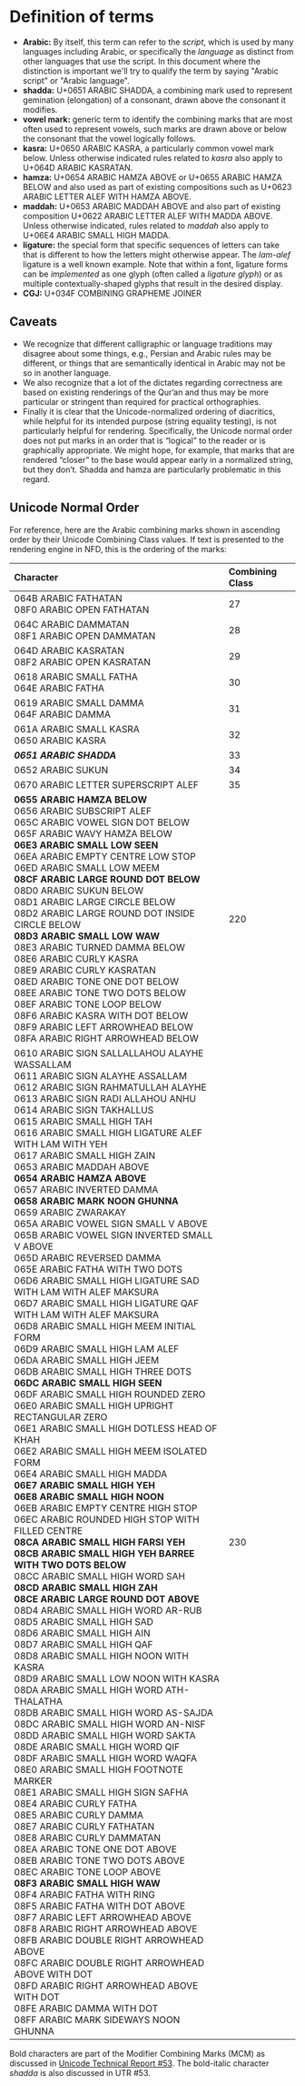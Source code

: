 # Definition of terms

* **Arabic:** By itself, this term can refer to the _script_, which is used by many languages including Arabic, or specifically the _language_ as distinct from other languages that use the script. In this document where the distinction is important we'll try to qualify the term by saying "Arabic script" or "Arabic language".
* **shadda:** U+0651 ARABIC SHADDA, a combining mark used to represent gemination (elongation) of a consonant, drawn above the consonant it modifies.
* **vowel mark:** generic term to identify the combining marks that are most often used to represent vowels, such marks are drawn above or below the consonant that the vowel logically follows.
* **kasra:** U+0650 ARABIC KASRA, a particularly common vowel mark below. Unless otherwise indicated rules related to _kasra_ also apply to U+064D ARABIC KASRATAN.
* **hamza:** U+0654 ARABIC HAMZA ABOVE or U+0655 ARABIC HAMZA BELOW and also used as part of existing compositions such as U+0623 ARABIC LETTER ALEF WITH HAMZA ABOVE.
* **maddah:** U+0653 ARABIC MADDAH ABOVE and also part of existing composition U+0622 ARABIC LETTER ALEF WITH MADDA ABOVE. Unless otherwise indicated, rules related to _maddah_ also apply to U+06E4 ARABIC SMALL HIGH MADDA.
* **ligature:** the special form that specific sequences of letters can take that is different to how the letters might otherwise appear. The *lam-alef* ligature is a well known example. Note that within a font, ligature forms can be _implemented_ as one glyph (often called a _ligature glyph_) or as multiple contextually-shaped glyphs that result in the desired display.
* **CGJ:** U+034F COMBINING GRAPHEME JOINER


## Caveats

* We recognize that different calligraphic or language traditions may disagree about some things, e.g., Persian and Arabic rules may be different, or things that are semantically identical in Arabic may not be so in another language. 
* We also recognize that a lot of the dictates regarding correctness are based on existing renderings of the Qur’an and thus may be more particular or stringent than required for practical orthographies.
* Finally it is clear that the Unicode-normalized ordering of diacritics, while helpful for its intended purpose (string equality testing), is not particularly helpful for rendering. Specifically, the Unicode normal order does not put marks in an order that is “logical” to the reader or is graphically appropriate. We might hope, for example, that marks that are rendered “closer” to the base would appear early in a normalized string, but they don’t. Shadda and hamza are particularly problematic in this regard. 


## Unicode Normal Order

For reference, here are the Arabic combining marks shown in ascending order by their Unicode Combining Class values. If text is presented to the rendering engine in NFD, this is the ordering of the marks:

Character | Combining Class
:--- | :---
064B ARABIC FATHATAN<br/>08F0 ARABIC OPEN FATHATAN | 27
064C ARABIC DAMMATAN<br/>08F1 ARABIC OPEN DAMMATAN | 28
064D ARABIC KASRATAN<br/>08F2 ARABIC OPEN KASRATAN | 29
0618 ARABIC SMALL FATHA</br>064E ARABIC FATHA | 30
0619 ARABIC SMALL DAMMA<br/>064F ARABIC DAMMA | 31
061A ARABIC SMALL KASRA<br/>0650 ARABIC KASRA | 32
_**0651 ARABIC SHADDA**_ | 33
0652 ARABIC SUKUN | 34
0670 ARABIC LETTER SUPERSCRIPT ALEF | 35
**0655 ARABIC HAMZA BELOW**<br/>0656 ARABIC SUBSCRIPT ALEF<br/>065C ARABIC VOWEL SIGN DOT BELOW<br/>065F ARABIC WAVY HAMZA BELOW<br/>**06E3 ARABIC SMALL LOW SEEN**<br/>06EA ARABIC EMPTY CENTRE LOW STOP<br/>06ED ARABIC SMALL LOW MEEM<br/>**08CF ARABIC LARGE ROUND DOT BELOW**<br/>08D0 ARABIC SUKUN BELOW<br/>08D1 ARABIC LARGE CIRCLE BELOW<br/>08D2 ARABIC LARGE ROUND DOT INSIDE CIRCLE BELOW<br/>**08D3 ARABIC SMALL LOW WAW**<br/>08E3 ARABIC TURNED DAMMA BELOW<br/>08E6 ARABIC CURLY KASRA<br/>08E9 ARABIC CURLY KASRATAN<br/>08ED ARABIC TONE ONE DOT BELOW<br/>08EE ARABIC TONE TWO DOTS BELOW<br/>08EF ARABIC TONE LOOP BELOW<br/>08F6 ARABIC KASRA WITH DOT BELOW<br/>08F9 ARABIC LEFT ARROWHEAD BELOW<br/>08FA ARABIC RIGHT ARROWHEAD BELOW | 220
0610 ARABIC SIGN SALLALLAHOU ALAYHE WASSALLAM<br/>0611 ARABIC SIGN ALAYHE ASSALLAM<br/>0612 ARABIC SIGN RAHMATULLAH ALAYHE<br/>0613 ARABIC SIGN RADI ALLAHOU ANHU<br/>0614 ARABIC SIGN TAKHALLUS<br/>0615 ARABIC SMALL HIGH TAH<br/>0616 ARABIC SMALL HIGH LIGATURE ALEF WITH LAM WITH YEH<br/>0617 ARABIC SMALL HIGH ZAIN<br/>0653 ARABIC MADDAH ABOVE<br/>**0654 ARABIC HAMZA ABOVE**<br/>0657 ARABIC INVERTED DAMMA<br/>**0658 ARABIC MARK NOON GHUNNA**<br/>0659 ARABIC ZWARAKAY<br/>065A ARABIC VOWEL SIGN SMALL V ABOVE<br/>065B ARABIC VOWEL SIGN INVERTED SMALL V ABOVE<br/>065D ARABIC REVERSED DAMMA<br/>065E ARABIC FATHA WITH TWO DOTS<br/>06D6 ARABIC SMALL HIGH LIGATURE SAD WITH LAM WITH ALEF MAKSURA<br/>06D7 ARABIC SMALL HIGH LIGATURE QAF WITH LAM WITH ALEF MAKSURA<br/>06D8 ARABIC SMALL HIGH MEEM INITIAL FORM<br/>06D9 ARABIC SMALL HIGH LAM ALEF<br/>06DA ARABIC SMALL HIGH JEEM<br/>06DB ARABIC SMALL HIGH THREE DOTS<br/>**06DC ARABIC SMALL HIGH SEEN**<br/>06DF ARABIC SMALL HIGH ROUNDED ZERO<br/>06E0 ARABIC SMALL HIGH UPRIGHT RECTANGULAR ZERO<br/>06E1 ARABIC SMALL HIGH DOTLESS HEAD OF KHAH<br/>06E2 ARABIC SMALL HIGH MEEM ISOLATED FORM<br/>06E4 ARABIC SMALL HIGH MADDA<br/>**06E7 ARABIC SMALL HIGH YEH**<br/>**06E8 ARABIC SMALL HIGH NOON**<br/>06EB ARABIC EMPTY CENTRE HIGH STOP<br/>06EC ARABIC ROUNDED HIGH STOP WITH FILLED CENTRE<br/>**08CA ARABIC SMALL HIGH FARSI YEH**<br/>**08CB ARABIC SMALL HIGH YEH BARREE WITH TWO DOTS BELOW**<br/>08CC ARABIC SMALL HIGH WORD SAH<br/>**08CD ARABIC SMALL HIGH ZAH**<br/>**08CE ARABIC LARGE ROUND DOT ABOVE**<br/>08D4 ARABIC SMALL HIGH WORD AR-RUB<br/>08D5 ARABIC SMALL HIGH SAD<br/>08D6 ARABIC SMALL HIGH AIN<br/>08D7 ARABIC SMALL HIGH QAF<br/>08D8 ARABIC SMALL HIGH NOON WITH KASRA<br/>08D9 ARABIC SMALL LOW NOON WITH KASRA<br/>08DA ARABIC SMALL HIGH WORD ATH-THALATHA<br/>08DB ARABIC SMALL HIGH WORD AS-SAJDA<br/>08DC ARABIC SMALL HIGH WORD AN-NISF<br/>08DD ARABIC SMALL HIGH WORD SAKTA<br/>08DE ARABIC SMALL HIGH WORD QIF<br/>08DF ARABIC SMALL HIGH WORD WAQFA<br/>08E0 ARABIC SMALL HIGH FOOTNOTE MARKER<br/>08E1 ARABIC SMALL HIGH SIGN SAFHA<br/>08E4 ARABIC CURLY FATHA<br/>08E5 ARABIC CURLY DAMMA<br/>08E7 ARABIC CURLY FATHATAN<br/>08E8 ARABIC CURLY DAMMATAN<br/>08EA ARABIC TONE ONE DOT ABOVE<br/>08EB ARABIC TONE TWO DOTS ABOVE<br/>08EC ARABIC TONE LOOP ABOVE<br/>**08F3 ARABIC SMALL HIGH WAW**<br/>08F4 ARABIC FATHA WITH RING<br/>08F5 ARABIC FATHA WITH DOT ABOVE<br/>08F7 ARABIC LEFT ARROWHEAD ABOVE<br/>08F8 ARABIC RIGHT ARROWHEAD ABOVE<br/>08FB ARABIC DOUBLE RIGHT ARROWHEAD ABOVE<br/>08FC ARABIC DOUBLE RIGHT ARROWHEAD ABOVE WITH DOT<br/>08FD ARABIC RIGHT ARROWHEAD ABOVE WITH DOT<br/>08FE ARABIC DAMMA WITH DOT<br/>08FF ARABIC MARK SIDEWAYS NOON GHUNNA | 230

Bold characters are part of the Modifier Combining Marks (MCM) as discussed in [Unicode Technical Report #53](https://unicode.org/reports/tr53/). The bold-italic character _shadda_ is also discussed in UTR #53.


